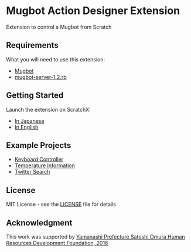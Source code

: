 # Mugbot Action Designer Extension

Extension to control a Mugbot from Scratch

## Requirements

What you will need to use this extension:

* [Mugbot](http://www.mugbot.com)
* [mugbot-server-1.2.rb](https://github.com/mugbot/Mugbot-System)

## Getting Started

Launch the extension on ScratchX:

* [In Japanese](http://scratchx.org/?url=https://gakuchan.github.io/scratchx-mad/mad.js&lang=ja)
* [In English](http://scratchx.org/?url=https://gakuchan.github.io/scratchx-mad/mad.js&lang=en)

## Example Projects

* [Keyboard Controller](http://scratchx.org/?url=https://gakuchan.github.io/scratchx-mad/examples/KeyboardController.sbx)
* [Temperature Information](http://scratchx.org/?url=https://gakuchan.github.io/scratchx-mad/examples/TemperatureInformation.sbx)
* [Twitter Search](http://scratchx.org/?url=https://gakuchan.github.io/scratchx-mad/examples/TwitterSearch.sbx)

## License

MIT License - see the [LICENSE](https://github.com/gakuchan/scratchx-mad/blob/master/LICENSE) file for details

## Acknowledgment

This work was supported by [Yamanashi Prefecture Satoshi Omura Human Resources Development Foundation, 2016](http://www.pref.yamanashi.jp/shigaku-kgk/omura_project/h28seika.html)
